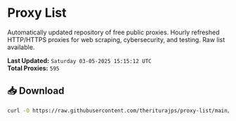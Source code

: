 # Proxy List

Automatically updated repository of free public proxies. Hourly refreshed HTTP/HTTPS proxies for web scraping, cybersecurity, and testing. Raw list available.

**Last Updated:** `Saturday 03-05-2025 15:15:12 UTC`  
**Total Proxies:** `595`

## 📥 Download
```bash
curl -O https://raw.githubusercontent.com/theriturajps/proxy-list/main/proxies.txt
